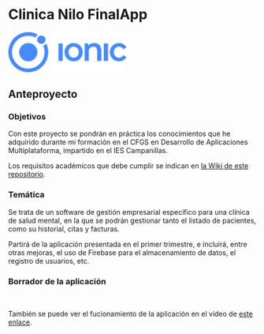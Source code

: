 # Clinica Nilo FinalApp

<img width="240px" src="./README/ionic.png">

## Anteproyecto

### Objetivos
Con este proyecto se pondrán en práctica los conocimientos que he adquirido durante mi formación en el CFGS en Desarrollo de Aplicaciones Multiplataforma, impartido en el IES Campanillas.

Los requisitos académicos que debe cumplir se indican en [la Wiki de este repositorio](https://github.com/IESCampanillas/proyectos-dam-2022/wiki).

### Temática
Se trata de un software de gestión empresarial específico para una clínica de salud mental, en la que se podrán gestionar tanto el listado de pacientes, como su historial, citas y facturas.

Partirá de la aplicación presentada en el primer trimestre, e incluirá, entre otras mejoras, el uso de Firebase para el almacenamiento de datos, el registro de usuarios, etc.

### Borrador de la aplicación

<img width="240px" scr="./README/figma.png">

También se puede ver el fucionamiento de la aplicación en el vídeo de [este enlace](https://youtu.be/UODCABfGhTI).
